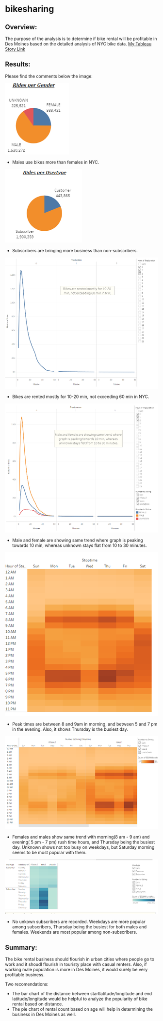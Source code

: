 # bikesharing

## Overview:
The purpose of the analysis is to determine if bike rental will be profitable in Des Moines based on the detailed analysis of NYC bike data.
[My Tableau Story Link](https://public.tableau.com/app/profile/megha.jain5255/viz/biking_16663257565400/BikeStory?publish=yes)

## Results:
Please find the comments below the image:

![rides_per_gender](https://github.com/Meghajain84/bikesharing/blob/main/rides_per_gender.PNG)
* Males use bikes more than females in NYC.

![rides_per_usertype](https://github.com/Meghajain84/bikesharing/blob/main/rides_per_usertype.PNG)
* Subscribers are bringing more business than non-subscribers.

![time_per_all_rider](https://github.com/Meghajain84/bikesharing/blob/main/time_per_all_rider.PNG)
* Bikes are rented mostly for 10-20 min, not exceeding 60 min in NYC.

![time_per_all_gender](https://github.com/Meghajain84/bikesharing/blob/main/time_per_all_gender.PNG)
* Male and female are showing same trend where graph is peaking towards 10 min, whereas unknown stays flat from 10 to 30 minutes.

![trips_by_weekday](https://github.com/Meghajain84/bikesharing/blob/main/trips_by_weekday.PNG)
* Peak times are between 8 and 9am in morning, and between 5 and 7 pm in the evening. Also, it shows Thursday is the busiest day.

![trips_by_weekday_by_gender](https://github.com/Meghajain84/bikesharing/blob/main/trips_by_weekday_by_gender.PNG)
* Females and males show same trend with morning(8 am - 9 am) and evening( 5 pm - 7 pm) rush time hours, and Thursday being the busiest day.
Unknown shows not too busy on weekdays, but Saturday morning seems to be most popular with them.

![trips_by_weekday_by_gender_by_usertype](https://github.com/Meghajain84/bikesharing/blob/main/trips_by_weekday_by_gender_by_usertype.PNG)
* No unkown subscribers are recorded. Weekdays are more popular among subscribers, Thursday being the busiest for both males and females.
Weekends are most popular among non-subscribers.


## Summary:
The bike rental business should flourish in urban cities where people go to work and it shoudl flourish in touristy place with casual renters. Also, if working male population is more in Des Moines, it would surely be very profitable business.

Two recomendations:
* The bar chart of the distance between startlatitude/longitude and end latitude/longitude would be helpful to analyze the popularity of bike rental based on distance.
* The pie chart of rental count based on age will help in determining the business in Des Moines as well.
